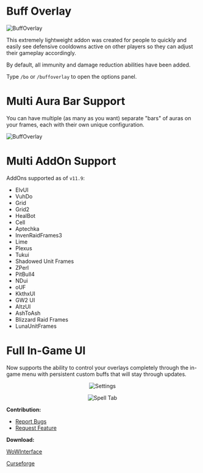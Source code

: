 # **Buff Overlay**

<img src="https://i.imgur.com/NRKVqfA.png" alt="BuffOverlay" />

This extremely lightweight addon was created for people to quickly and easily see defensive cooldowns active on other players so they can adjust their gameplay accordingly.


By default, all immunity and damage reduction abilities have been added.


Type `/bo` or `/buffoverlay` to open the options panel.

# **Multi Aura Bar Support**

You can have multiple (as many as you want) separate "bars" of auras on your frames, each with their own unique configuration.

<img src="https://i.imgur.com/WQXxJ7Y.png" alt="BuffOverlay" />

# **Multi AddOn Support**

AddOns supported as of `v11.9`:

- ElvUI
- VuhDo
- Grid
- Grid2
- HealBot
- Cell
- Aptechka
- InvenRaidFrames3
- Lime
- Plexus
- Tukui
- Shadowed Unit Frames
- ZPerl
- PitBull4
- NDui
- oUF
- KkthxUI
- GW2 UI
- AltzUI
- AshToAsh
- Blizzard Raid Frames
- LunaUnitFrames

# **Full In-Game UI**

Now supports the ability to control your overlays completely through the in-game menu with persistent custom buffs that will stay through updates.


<p align="center">
    <img src="https://i.imgur.com/dUHflOh.png" alt="Settings" />
</p>

<p align="center">
    <img src="https://i.imgur.com/CGKUIpl.png" alt="Spell Tab" />
</p>


**Contribution:**

- [Report Bugs](https://github.com/clicketz/buff-overlay/issues/new/choose)
- [Request Feature](https://github.com/clicketz/buff-overlay/issues/new/choose)

**Download:**

[WoWInterface](https://www.wowinterface.com/downloads/info24683-BuffOverlay.html)

[Curseforge](https://www.curseforge.com/wow/addons/buff-overlay)

